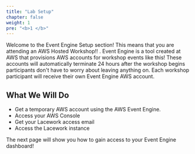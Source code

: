 ```yaml
---
title: "Lab Setup"
chapter: false
weight: 1
pre: "<b>1 </b>"
---
```


Welcome to the Event Engine Setup section! This means that you are attending an AWS Hosted Workshop!! . Event Engine is a tool created at AWS that provisions AWS accounts for workshop events like this! These accounts will automatically terminate 24 hours after the workshop begins participants don't have to worry about leaving anything on. Each workshop participant will receive their own Event Engine AWS account. 

## What We Will Do

* Get a temporary AWS account using the AWS Event Engine.
* Access your AWS Console
* Get your Lacework access email
* Access the Lacework instance

The next page will show you how to gain access to your Event Engine dashboard!
